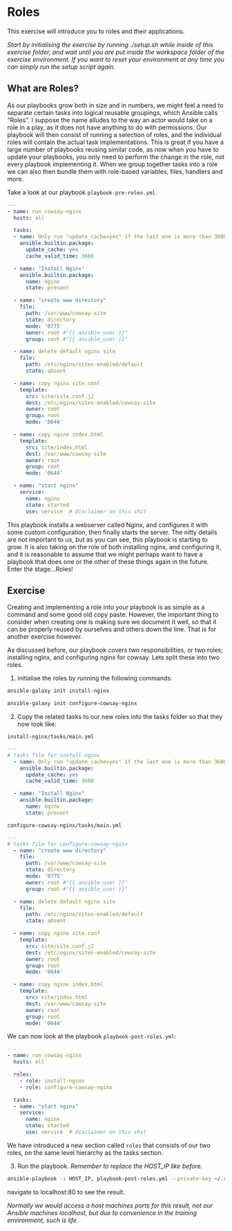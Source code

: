 # Roles

This exercise will introduce you to roles and their applications.

*Start by initialising the exercise by running ./setup.sh while inside of this exercise folder, and wait until you are put inside the workspace folder of the exercise environment. If you want to reset your environment at any time you can simply run the setup script again.*

## What are Roles?

As our playbooks grow both in size and in numbers, we might feel a need to separate certain tasks into logical reusable groupings, which Ansible calls "Roles". I suppose the name alludes to the way an actor would take on a role in a play, as it does not have anything to do with permissions. Our playbook will then consist of running a selection of roles, and the individual roles will contain the actual task implementations. This is great if you have a large number of playbooks reusing similar code, as now when you have to update your playbooks, you only need to perform the change in the role, not every playbook implementing it. When we group together tasks into a role we can also then bundle them with role-based variables, files, handlers and more.

Take a look at our playbook `playbook-pre-roles.yml`.

```yaml
---
- name: run cowsay-nginx
  hosts: all

  tasks:
  - name: Only run "update_cache=yes" if the last one is more than 3600 seconds ago
    ansible.builtin.package:
      update_cache: yes
      cache_valid_time: 3600

  - name: "Install Nginx"
    ansible.builtin.package:
      name: nginx
      state: present

  - name: "create www directory"
    file:
      path: /var/www/cowsay-site
      state: directory
      mode: '0775'
      owner: root #"{{ ansible_user }}"
      group: root #"{{ ansible_user }}"

  - name: delete default nginx site
    file:
      path: /etc/nginx/sites-enabled/default
      state: absent

  - name: copy nginx site.conf
    template:
      src: site/site.conf.j2
      dest: /etc/nginx/sites-enabled/cowsay-site
      owner: root
      group: root
      mode: '0644'

  - name: copy nginx index.html
    template:
      src: site/index.html
      dest: /var/www/cowsay-site
      owner: root
      group: root
      mode: '0644'

  - name: "start nginx"
    service:
      name: nginx
      state: started
      use: service  # disclaimer on this shit
```

This playbook installs a webserver called Nginx, and configures it with some custom configuration, then finally starts the server. The nitty details are not important to us, but as you can see, this playbook is starting to grow. It is also taking on the role of both installing nginx, and configuring it, and it is reasonable to assume that we might perhaps want to have a playbook that does one or the other of these things again in the future. Enter the stage...Roles!

## Exercise

Creating and implementing a role into your playbook is as simple as a command and some good old copy paste. However, the important thing to consider when creating one is making sure we document it well, so that it can be properly reused by ourselves and others down the line. That is for another exercise however.

As discussed before, our playbook covers two responsibilities, or two roles; installing nginx, and configuring nginx for cowsay. Lets split these into two roles.

1. initialise the roles by running the following commands:

```bash
ansible-galaxy init install-nginx
```

```bash
ansible-galaxy init configure-cowsay-nginx
```

2. Copy the related tasks to our new roles into the tasks folder so that they now look like:

`install-nginx/tasks/main.yml`

```yaml
---
# tasks file for install-nginx
  - name: Only run "update_cache=yes" if the last one is more than 3600 seconds ago
    ansible.builtin.package:
      update_cache: yes
      cache_valid_time: 3600

  - name: "Install Nginx"
    ansible.builtin.package:
      name: nginx
      state: present
```

`configure-cowsay-nginx/tasks/main.yml`

```yaml
---
# tasks file for configure-cowsay-nginx
  - name: "create www directory"
    file:
      path: /var/www/cowsay-site
      state: directory
      mode: '0775'
      owner: root #"{{ ansible_user }}"
      group: root #"{{ ansible_user }}"

  - name: delete default nginx site
    file:
      path: /etc/nginx/sites-enabled/default
      state: absent

  - name: copy nginx site.conf
    template:
      src: site/site.conf.j2
      dest: /etc/nginx/sites-enabled/cowsay-site
      owner: root
      group: root
      mode: '0644'

  - name: copy nginx index.html
    template:
      src: site/index.html
      dest: /var/www/cowsay-site
      owner: root
      group: root
      mode: '0644'
```

We can now look at the playbook `playbook-post-roles.yml`:

```yaml
---
- name: run cowsay-nginx
  hosts: all

  roles:
    - role: install-nginx
    - role: configure-cowsay-nginx

  tasks:
  - name: "start nginx"
    service:
      name: nginx
      state: started
      use: service  # disclaimer on this shit
```

We have introduced a new section called `roles` that consists of our two roles, on the same level hierarchy as the tasks section.

3. Run the playbook. *Remember to replace the HOST_IP like before.*

```bash
ansible-playbook -i HOST_IP, playbook-post-roles.yml --private-key ~/.ssh/id_rsa -u root
```

navigate to localhost:80 to see the result.

*Normally we would access a host machines ports for this result, not our Ansible machines localhost, but due to convenience in the training environment, such is life.*
